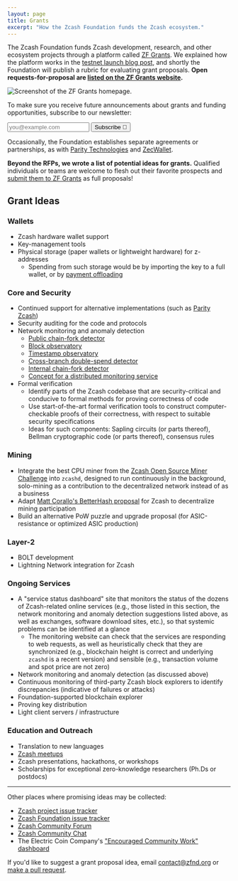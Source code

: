 ```yaml
---
layout: page
title: Grants
excerpt: "How the Zcash Foundation funds the Zcash ecosystem."
---
```


The Zcash Foundation funds Zcash development, research, and other ecosystem projects through a platform called [ZF Grants](https://grants.zfnd.org/). We explained how the platform works in the [testnet launch blog post](https://www.zfnd.org/blog/zf-grants-open-beta/), and shortly the Foundation will publish a rubric for evaluating grant proposals. **Open requests-for-proposal are [listed on the ZF Grants website](https://grants.zfnd.org/requests).**

![Screenshot of the ZF Grants homepage.](https://www.zfnd.org/images/zf_grants_front_page.png)

To make sure you receive future announcements about grants and funding opportunities, subscribe to our newsletter:

<div class="email-form">
<form
  action="https://buttondown.email/api/emails/embed-subscribe/zcashfoundation"
  method="post"
  target="popupwindow"
  onsubmit="window.open('https://buttondown.email/zcashfoundation', 'popupwindow')"
  class="embeddable-buttondown-form"
>
  <!-- <label for="bd-email">Enter your email:</label> -->
  <input type="email" name="email" id="bd-email" placeholder="you@example.com">
  <input type="hidden" value="1" name="embed"/>
  <input type="submit" value="Subscribe 🎉" />
</form>
</div>

Occasionally, the Foundation establishes separate agreements or partnerships, as with [Parity Technologies](https://www.zfnd.org/blog/parity-partnership/) and [ZecWallet](https://www.zfnd.org/blog/zec-wallet-progress/).

**Beyond the RFPs, we wrote a list of potential ideas for grants.** Qualified individuals or teams are welcome to flesh out their favorite prospects and [submit them to ZF Grants](https://grants.zfnd.org/create) as full proposals!

## Grant Ideas <a name="ideas"></a>

### Wallets

- Zcash hardware wallet support
- Key-management tools
- Physical storage (paper wallets or lightweight hardware) for z-addresses
	- Spending from such storage would be by importing the key to a full wallet, or by [payment offloading](https://github.com/zcash/zcash/issues/1113)

### Core and Security

- Continued support for alternative implementations (such as [Parity Zcash](https://github.com/paritytech/parity-zcash))
- Security auditing for the code and protocols
- Network monitoring and anomaly detection
	- [Public chain-fork detector](https://github.com/zcash/zcash/issues/2536)
	- [Block observatory](https://github.com/zcash/zcash/issues/1922)
	- [Timestamp observatory](https://github.com/zcash/zcash/issues/1924)
	- [Cross-branch double-spend detector](https://github.com/zcash/zcash/issues/2275)
	- [Internal chain-fork detector](https://github.com/zcash/zcash/issues/1925)
	- [Concept for a distributed monitoring service](https://github.com/paulogr/dstatuspage)
- Formal verification
	- Identify parts of the Zcash codebase that are security-critical and conducive to formal methods for proving correctness of code
	- Use start-of-the-art formal verification tools to construct computer-checkable proofs of their correctness, with respect to suitable security specifications
	- Ideas for such components: Sapling circuits (or parts thereof), Bellman cryptographic code (or parts thereof), consensus rules

### Mining

- Integrate the best CPU miner from the [Zcash Open Source Miner Challenge](https://zcashminers.org/) into `zcashd`, designed to run continuously in the background, solo-mining as a contribution to the decentralized network instead of as a business
- Adapt [Matt Corallo's BetterHash proposal](https://github.com/TheBlueMatt/bips/blob/betterhash/bip-XXXX.mediawiki) for Zcash to decentralize mining participation
- Build an alternative PoW puzzle and upgrade proposal (for ASIC-resistance or optimized ASIC production)

### Layer-2

- BOLT development
- Lightning Network integration for Zcash

### Ongoing Services

- A "service status dashboard" site that monitors the status of the dozens of Zcash-related online services (e.g., those listed in this section, the network monitoring and anomaly detection suggestions listed above, as well as exchanges, software download sites, etc.), so that systemic problems can be identified at a glance
	- The monitoring website can check that the services are responding to web requests, as well as heuristically check that they are synchronized (e.g., blockchain height is correct and underlying `zcashd` is a recent version) and sensible (e.g., transaction volume and spot price are not zero)
- Network monitoring and anomaly detection (as discussed above)
- Continuous monitoring of third-party Zcash block explorers to identify discrepancies (indicative of failures or attacks)
- Foundation-supported blockchain explorer
- Proving key distribution
- Light client servers / infrastructure

### Education and Outreach

- Translation to new languages
- [Zcash meetups](https://www.zfnd.org/meetups/)
- Zcash presentations, hackathons, or workshops
- Scholarships for exceptional zero-knowledge researchers (Ph.Ds or postdocs)

-----

Other places where promising ideas may be collected:

- [Zcash project issue tracker](https://github.com/zcash/zcash/issues)
- [Zcash Foundation issue tracker](https://github.com/ZcashFoundation/zfnd/issues)
- [Zcash Community Forum](https://forum.zcashcommunity.com/)
- [Zcash Community Chat](https://chat.zcashcommunity.com/)
- The Electric Coin Company's ["Encouraged Community Work" dashboard](https://github.com/zcash/zcash/projects/27)

If you'd like to suggest a grant proposal idea, email contact@zfnd.org or [make a pull request](https://github.com/ZcashFoundation/zfnd/blob/master/grants/index.md).
